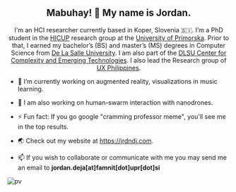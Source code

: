 <h2 align="center">Mabuhay! 👋 My name is Jordan. </h2>

<p align="center">I'm an HCI researcher currently based in Koper, Slovenia 🇸🇮. I’m a PhD student in the <a href="https://hicup.famnit.upr.si">HICUP</a> research group at the <a href="https://www.upr.si/en">University of Primorska</a>. Prior to that, I earned my bachelor’s (BS) and master’s (MS) degrees in Computer Science from <a href="https://www.dlsu.edu.ph">De La Salle University</a>. I am also part of the <a href="https://comet.dlsu.edu.ph">DLSU Center for Complexity and Emerging Technologies</a>. I also lead the Research group of <a href="https://uxph.org">UX Philippines</a>. 

- 🔭 I’m currently working on augmented reality, visualizations in music learning.
  
- 💬 I am also working on human-swarm interaction with nanodrones. 
  
- ⚡ Fun fact: If you go google "cramming professor meme", you'll see me in the top results. 

- 🌏 Check out my website at https://jrdndj.com.

- 📫 If you wish to collaborate or communicate with me you may send me an email to  **jordan.deja[at]famnit[dot]upr[dot]si**

<!--
**jrdndj/jrdndj** is a ✨ _special_ ✨ repository because its `README.md` (this file) appears on your GitHub profile.

Here are some ideas to get you started:

- 🔭 I’m currently working on ...
- 🌱 I’m currently learning ...
- 👯 I’m looking to collaborate on ...
- 🤔 I’m looking for help with ...
- 💬 Ask me about ...
- 📫 How to reach me: ...
- 😄 Pronouns: ...
- ⚡ Fun fact: ...
-->
![pv](https://pageview.vercel.app/?github_user=jrdndj)


